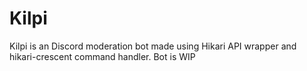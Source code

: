 # Kilpi
Kilpi is an Discord moderation bot made using Hikari API wrapper and hikari-crescent command handler. Bot is WIP
